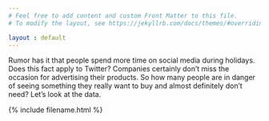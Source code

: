 ```yaml
---
# Feel free to add content and custom Front Matter to this file.
# To modify the layout, see https://jekyllrb.com/docs/themes/#overriding-theme-defaults

layout : default
---
```


Rumor has it that people spend more time on social media during holidays. Does this fact apply to Twitter? Companies certainly don’t miss the occasion for advertising their products. So how many people are in danger of seeing something they really want to buy and almost definitely don’t need? Let’s look at the data. 


{% include filename.html %}
